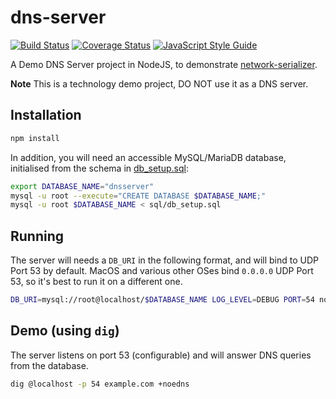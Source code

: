 # dns-server

[![Build Status](https://travis-ci.org/tomdionysus/dns-server.svg?branch=master)](https://travis-ci.org/tomdionysus/dns-server)
[![Coverage Status](https://coveralls.io/repos/github/tomdionysus/dns-server/badge.svg?branch=master)](https://coveralls.io/github/tomdionysus/dns-server?branch=master)
[![JavaScript Style Guide](https://img.shields.io/badge/code_style-standard-brightgreen.svg)](https://standardjs.com)

A Demo DNS Server project in NodeJS, to demonstrate [network-serializer](https://github.com/tomdionysus/network-serializer).

**Note** This is a technology demo project, DO NOT use it as a DNS server.

## Installation

```bash
npm install
```

In addition, you will need an accessible MySQL/MariaDB database, initialised from the schema in [db_setup.sql](sql/db_setup.sql):

```bash
export DATABASE_NAME="dnsserver"
mysql -u root --execute="CREATE DATABASE $DATABASE_NAME;"
mysql -u root $DATABASE_NAME < sql/db_setup.sql
```

## Running

The server will needs a `DB_URI` in the following format, and will bind to UDP Port 53 by default. MacOS and various other OSes bind `0.0.0.0` UDP Port 53, so it's best to run it on a different one.

```bash
DB_URI=mysql://root@localhost/$DATABASE_NAME LOG_LEVEL=DEBUG PORT=54 node index.js
```

## Demo (using `dig`)

The server listens on port 53 (configurable) and will answer DNS queries from the database.

```bash
dig @localhost -p 54 example.com +noedns
```